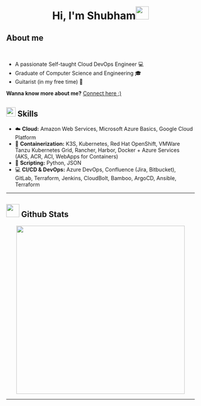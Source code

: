 <h1 align="center"><b>Hi, I'm Shubham</b><img src="https://media.giphy.com/media/hvRJCLFzcasrR4ia7z/giphy.gif" width="35"></h1>

## **About me**

<br>

- A passionate Self-taught Cloud DevOps Engineer :computer:
- Graduate of Computer Science and Engineering :mortar_board:
- Guitarist (in my free time) :art:

**Wanna know more about me?** [Connect here ;)](https://linkedin.com/in/shubhamkatara)

## <img src="https://media2.giphy.com/media/QssGEmpkyEOhBCb7e1/giphy.gif?cid=ecf05e47a0n3gi1bfqntqmob8g9aid1oyj2wr3ds3mg700bl&rid=giphy.gif" width ="25"><b> Skills</b>

- :cloud: **Cloud:** Amazon Web Services, Microsoft Azure Basics, Google Cloud Platform 
- :whale: **Containerization:** K3S, Kubernetes, Red Hat OpenShift, VMWare Tanzu Kubernetes Grid, Rancher, Harbor, Docker + Azure Services (AKS, ACR, ACI, WebApps for Containers)
- :page_facing_up: **Scripting:** Python, JSON
- :computer: **CI/CD & DevOps:** Azure DevOps, Confluence (Jira, Bitbucket), GitLab, Terraform, Jenkins, CloudBolt, Bamboo, ArgoCD, Ansible, Terraform

---

## <img src="https://media.giphy.com/media/iY8CRBdQXODJSCERIr/giphy.gif" width="35"><b> Github Stats </b>

<div align="center">

<a href="https://github.com/shkatara">
  <img src="https://github-readme-stats.vercel.app/api?username=shkatara&include_all_commits=true&count_private=true&show_icons=true&line_height=20&title_color=7A7ADB&icon_color=2234AE&text_color=D3D3D3&bg_color=0,000000,130F40" width="450"/>
</a>
</div>

---
